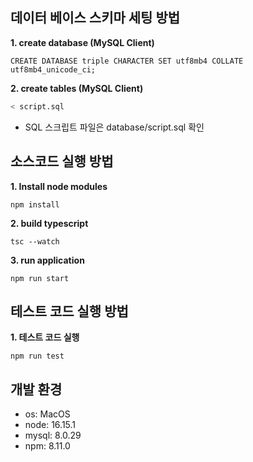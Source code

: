 ## 데이터 베이스 스키마 세팅 방법

**1. create database (MySQL Client)**

```mysql
CREATE DATABASE triple CHARACTER SET utf8mb4 COLLATE utf8mb4_unicode_ci;
```

**2. create tables (MySQL Client)**

```sql
< script.sql
```

- SQL 스크립트 파일은 database/script.sql 확인




## 소스코드 실행 방법

**1. Install node modules**

```shell
npm install
```

**2. build typescript**

```shell
tsc --watch
```

**3. run application**

```shell
npm run start
```


## 테스트 코드 실행 방법
**1. 테스트 코드 실행**

```shell
npm run test
```

## 개발 환경 

- os: MacOS
- node: 16.15.1
- mysql: 8.0.29
- npm: 8.11.0